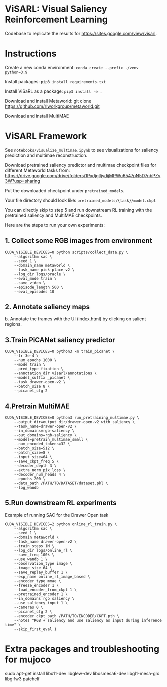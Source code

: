 # ViSARL: Visual Saliency Reinforcement Learning

Codebase to replicate the results for https://sites.google.com/view/visarl. 

# Instructions

Create a new conda environment: `conda create --prefix ./venv python=3.9`

Install packages: `pip3 install requirements.txt`

Install ViSaRL as a package: `pip3 install -e .`

Download and install Metaworld: git clone https://github.com/rlworkgroup/metaworld.git

Download and install MultiMAE


# ViSARL Framework 

See `notebooks/visualize_multimae.ipynb` to see visualizations for saliency prediction
and multimae reconstruction.

Download pretrained saliency predictor and multimae checkpoint files for different Metaworld tasks from:
https://drive.google.com/drive/folders/1PxdjgIljydijMPWu6547pN5D7nbPZv3W?usp=sharing

Put the downloaded checkpoint under `pretrained_models`. 

Your file directory should look like: `pretrained_models/{task}/model.ckpt`

You can directly skip to step 5 and run downstream RL training with the pretrained saliency and MultiMAE checkpoints.


Here are the steps to run your own experiments: 

## 1. Collect some RGB images from environment 

``` 
CUDA_VISIBLE_DEVICES=0 python scripts/collect_data.py \
    --algorithm sac \
    --seed 1 \
    --domain_name metaworld \
    --task_name pick-place-v2 \
    --log_dir logs/oracle \
    --eval_mode train \
    --save_video \
    --episode_length 500 \
    --eval_episodes 10
```

## 2. Annotate saliency maps
b. Annotate the frames with the UI (index.html) by clicking on salient regions. 

## 3.Train PiCANet saliency predictor

```
CUDA_VISIBLE_DEVICES=0 python3 -m train_picanet \
    --lr 3e-4 \
    --num_epochs 1000 \
    --mode train \
    --pred_type fixation \
    --annotation_dir visarl/annotations \
    --model_suffix _picanet \
    --task drawer-open-v2 \
    --batch_size 8 \
    --picanet_cfg 2
```

## 4.Pretrain MultiMAE 

``` 
CUDA_VISIBLE_DEVICES=0 python3 run_pretraining_multimae.py \
    --output_dir=output_dir/drawer-open-v2_with_saliency \
    --task_name=drawer-open-v2 \
    --in_domains=rgb-saliency \
    --out_domains=rgb-saliency \
    --model=pretrain_multimae_small \
    --num_encoded_tokens=32 \
    --batch_size=512 \
    --patch_size=8 \
    --input_size=64 \
    --save_ckpt_freq 5 \
    --decoder_depth 3 \
    --extra_norm_pix_loss \
    --decoder_num_heads 4 \
    --epochs 200 \
    --data_path /PATH/TO/DATASET/dataset.pkl \
    --log_wandb
```

## 5.Run downstream RL experiments 

Example of running SAC for the Drawer Open task

```
CUDA_VISIBLE_DEVICES=2 python online_rl_train.py \
    --algorithm sac \
    --seed 1 \
    --domain metaworld \
    --task_name drawer-open-v2 \
    --train_steps 1M \
    --log_dir logs/online_rl \
    --save_freq 100k \
    --use_wandb 1 \
    --observation_type image \
    --image_size 64 \
    --save_replay_buffer 1 \
    --exp_name online_rl_image_based \
    --encoder_type mmae \
    --freeze_encoder 1 \
    --load_encoder_from_ckpt 1 \
    --pretrained_encoder 1 \
    --in_domains rgb saliency \
    --use_saliency_input 1 \
    --cameras 0 \
    --picanet_cfg 2 \
    --encoder_ckpt_path /PATH/TO/ENCODER/CKPT.pth \
    --notes "RGB + saliency and use saliency as input during inference time" \
    --skip_first_eval 1
```


# Extra packages and troubleshooting for mujoco

sudo apt-get install libx11-dev libglew-dev libosmesa6-dev libgl1-mesa-glx libglfw3 patchelf
